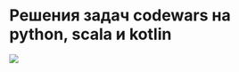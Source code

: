 # Решения задач codewars на python, scala и kotlin
![](https://www.codewars.com/users/uiqkos/badges/large)
